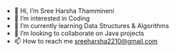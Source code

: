 - 👋 Hi, I’m Sree Harsha Thammineni
- 👀 I’m interested in Coding
- 🌱 I’m currently learning Data Structures & Algorithms
- 💞️ I’m looking to collaborate on Java projects
- 📫 How to reach me sreeharsha2210@gmail.com

<!---
sreeharsha2210/sreeharsha2210 is a ✨ special ✨ repository because its `README.md` (this file) appears on your GitHub profile.
You can click the Preview link to take a look at your changes.
--->
